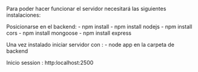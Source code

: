 Para poder hacer funcionar el servidor necesitará las siguientes instalaciones:

Posicionarse en el backend:
    - npm install
    - npm install nodejs
    - npm install cors
    - npm install mongoose
    - npm install express

Una vez instalado iniciar servidor con :
    - node app en la carpeta de backend

Inicio session : http:localhost:2500

